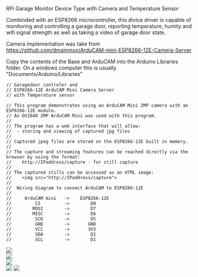 RPi Garage Monitor Device Type with Camera and Temperature Sensor

Combinded with an ESP8266 microcontroller, this divice driver is capable of monitoring and controlling a garage door, reporting temperature, humity and wifi signal strength as well as taking a video of garage door state.

Camera implementation was take from https://github.com/dmainmon/ArduCAM-mini-ESP8266-12E-Camera-Server

Copy the contents of the Base and ArduCAM into the Arduino Libraries folder. On a windows computer this is usually "Documents/Arduino/Libraries"


```
// Garagedoor controler and
// ESP8266-12E ArduCAM Mini Camera Server
// with Temperature sensor

// This program demonstrates using an ArduCAM Mini 2MP camera with an ESP8266-12E module.
// An OV2640 2MP ArduCAM Mini was used with this program.
//
// The program has a web interface that will allow:
//  - storing and viewing of captured jpg files
//
// Captured jpeg files are stored on the ESP8266-12E built in memory.
//
// The capture and streaming features can be reached directly via the browser by using the format:
//    http://IPaddress/capture - for still capture
//
// The captured stills can be accessed as an HTML image:
//    <img src="http://IPaddress/capture">
//
//  Wiring diagram to connect ArduCAM to ESP8266-12E
//
//     ArduCAM mini   ->    ESP8266-12E
//         CS         ->        D0
//        MOSI        ->        D7
//        MISC        ->        D6
//         SCK        ->        D5
//         GND        ->       GND
//         VCC        ->       3V3
//         SDA        ->        D2
//         SCL        ->        D1
```
![](https://github.com/dhop90/rpi_garage_monitor/blob/master/ESP8266_pinout.jpg)  
![](https://github.com/dhop90/rpi_garage_monitor/blob/master/nodemcu_pins.png)  
![](https://github.com/dhop90/rpi_garage_monitor/blob/master/cam-pinout.jpg)    
![](https://github.com/dhop90/rpi_garage_monitor/blob/master/IMG_6650.PNG) 
![](https://github.com/dhop90/rpi_garage_monitor/blob/master/IMG_6651.PNG) 

